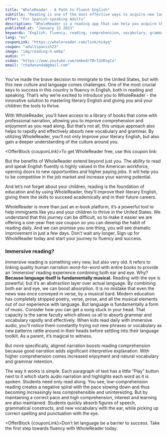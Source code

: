 ```yaml
---
title: "WholeReader - A Path to Fluent English"
subtitle: "Reading is one of the most effective ways to acquire new languages, WholeReader will make it easy and fun"
offer: "For Spanish-speaking Adults"
description: "WholeReader is a reading app that can help you acquire the high-quality English you need to succeed in the US. Its read-along books make learning English fun and easy."
published_at: "January 12 2023"
keywords: "English, fluency, reading, comprehension, vocabulary, grammar, culture, United States, immigrants, education, career, e-book, platform, improvement, challenges, language, skills, success, tool, journey, difficult, free, coupon, daily reading, dramatic improvement"
lang: "es"
couponLink: "https://wholereader.com/link/hi4yq"
coupon: "adultspanish23"
image: "img/reading-h.webp"
audio: ""
video: "https://www.youtube.com/embed/TBr1SXRsgCo"
email: "chadananda@gmail.com"
---
```


<!-- custom blocks  -->
<script>
  import OfferBlock from "$lib/OfferBlock.svelte";
  import WholeReaderImgResponsive from "$lib/WholeReaderImgResponsive.svelte";
  import ImmersiveAnimation from "$lib/ImmersiveAnimation.svelte";
  import BookQuote from "$lib/BookQuote.svelte";
  import ResponsiveImage from "$lib/ResponsiveImage.svelte";
</script>



  <WholeReaderImgResponsive />

You’ve made the brave decision to immigrate to the United States, but with this new culture and language comes challenges. One of the most crucial keys to success in this country is fluency in English, both in reading and speaking. That’s why we’re excited to introduce you to WholeReader - the innovative solution to mastering literary English and giving you and your children the tools to thrive.

With WholeReader, you’ll have access to a library of books that come with professional narration, allowing you to improve comprehension and enjoyment as you read along. But that’s not all, this unique approach also helps to rapidly and effectively absorb new vocabulary and grammar. By utilizing WholeReader, you’ll not only improve your literary English, but also gain a deeper understanding of the culture around you.




<OfferBlock {couponLink}>To get WholeReader free, use this coupon link:</OfferBlock>

But the benefits of WholeReader extend beyond just you. The ability to read and speak English fluently is highly valued in the American workforce, opening doors to new opportunities and higher paying jobs. It will help you to be competitive in the job market and increase your earning potential.

And let’s not forget about your children, reading is the foundation of education and by using WholeReader, they’ll improve their literary English, giving them the skills to succeed academically and in their future careers.

WholeReader is more than just an e-book platform, it’s a powerful tool to help immigrants like you and your children to thrive in the United States. We understand that this journey can be difficult, so to make it easier we are offering a one-year free use coupon so you can develop the habit of reading daily. And we can promise you one thing, you will see dramatic improvement in just a few days. Don’t wait any longer, Sign up for WholeReader today and start your journey to fluency and success.

### Immersive reading?

 <ImmersiveAnimation />

Immersive reading is something very new, but also very old. It refers to linking quality human narration word-for-word with entire books to provide an ‘immersive’ reading experience combining both ear and eye. Why? **Because language itself is fundamentally musical.** Reading with the eye is powerful, but it’s an abstraction layer over actual language. By combining both ear and eye, we can boost absorption. It is no mistake that even the news was once conveyed in verse, by a musical bard. Modern education has completely stripped poetry, verse, prose, and all the musical elements out of our experience with language. But language is fundamentally a form of music. Consider how you can get a song stuck in your head. That capacity is the same faculty which allows us all to absorb grammar and vocabulary rapidly and effectively. When kids read daily with immersive audio, you’ll notice them constantly trying out new phrases or vocabulary as new patterns rattle around in their heads before settling into their language toolkit. As a parent, it’s magical to witness.

But more specifically, aligned narration boosts reading comprehension because good narration adds significant interpretive explanation. With higher comprehension comes increased enjoyment and natural vocabulary and grammar retention.

The way it works is simple. Each paragraph of text has a little “Play” button next to it which starts audio narration and highlights each word as it is spoken. Students need only read along. You see, low-comprehension reading creates a negative spiral with the pace slowing down and thus becoming increasingly less comprehensible and uninteresting. But by maintaining a correct pace and high comprehension, interest and learning are also maintained. Students quickly absorb figures of speech, grammatical constructs, and new vocabulary with the ear, while picking up correct spelling and punctuation with the eye.





<OfferBlock {couponLink}>Don’t let language be a barrier to success. Take the first step towards fluency with WholeReader today.</OfferBlock>




